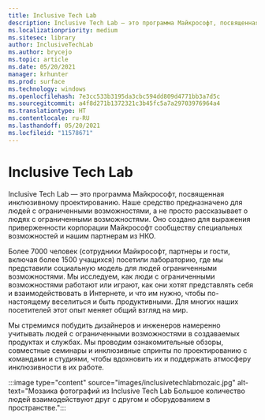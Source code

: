 ```yaml
---
title: Inclusive Tech Lab
description: Inclusive Tech Lab — это программа Майкрософт, посвященная инклюзивному проектированию.
ms.localizationpriority: medium
ms.sitesec: library
author: InclusiveTechLab
ms.author: brycejo
ms.topic: article
ms.date: 05/20/2021
manager: krhunter
ms.prod: surface
ms.technology: windows
ms.openlocfilehash: 7e3cc533b3195da3cbc594dd809d4771bb3a7d5c
ms.sourcegitcommit: a4f8d271b1372321c3b45fc5a7a29703976964a4
ms.translationtype: HT
ms.contentlocale: ru-RU
ms.lasthandoff: 05/20/2021
ms.locfileid: "11578671"
---
```

# <a name="inclusive-tech-lab"></a>Inclusive Tech Lab

Inclusive Tech Lab — это программа Майкрософт, посвященная инклюзивному проектированию. Наше средство предназначено для людей с ограниченными возможностями, а не просто рассказывает о людях с ограниченными возможностями. Оно создано для выражения приверженности корпорации Майкрософт сообществу специальных возможностей и нашим партнерам из НКО.

Более 7000 человек (сотрудники Майкрософт, партнеры и гости, включая более 1500 учащихся) посетили лабораторию, где мы представили социальную модель для людей ограниченными возможностями. Мы исследуем, как люди с ограниченными возможностями работают или играют, как они хотят представлять себя и взаимодействовать в Интернете, и что им нужно, чтобы по-настоящему веселиться и быть продуктивными. Для многих наших посетителей этот опыт меняет общий взгляд на мир.

Мы стремимся побудить дизайнеров и инженеров намеренно учитывать людей с ограниченными возможностями в создаваемых продуктах и службах. Мы проводим ознакомительные обзоры, совместные семинары и инклюзивные спринты по проектированию с командами и студиями, чтобы вдохновить их и поддержать атмосферу инклюзивности в их работе.

:::image type="content" source="images/inclusivetechlabmozaic.jpg" alt-text="Мозаика фотографий из Inclusive Tech Lab Большое количество людей взаимодействуют друг с другом и оборудованием в пространстве.":::